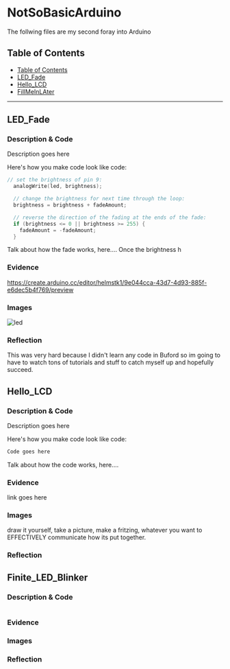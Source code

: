 # NotSoBasicArduino
 The follwing files are my second foray into Arduino
 
 
## Table of Contents
* [Table of Contents](#TableOfContents)
* [LED_Fade](#LED_Fade)
* [Hello_LCD](#Hello_LCD)
* [FillMeInLAter](#FillMeInLAter)
---

## LED_Fade

### Description & Code
Description goes here

Here's how you make code look like code:

```C++
// set the brightness of pin 9:
  analogWrite(led, brightness);

  // change the brightness for next time through the loop:
  brightness = brightness + fadeAmount;

  // reverse the direction of the fading at the ends of the fade:
  if (brightness <= 0 || brightness >= 255) {
    fadeAmount = -fadeAmount;
  }
```
Talk about how the fade works, here....
Once the brightness h
### Evidence
https://create.arduino.cc/editor/helmstk1/9e044cca-43d7-4d93-885f-e6dec5b4f769/preview

### Images
![led](https://user-images.githubusercontent.com/71342179/105392979-d1c83a80-5be9-11eb-94cc-38b8c1660e23.png)

### Reflection

This was very hard because I didn't learn any code in Buford so im going to have to watch tons of tutorials and stuff to catch myself up and hopefully succeed.

## Hello_LCD

### Description & Code
Description goes here

Here's how you make code look like code:

```C++
Code goes here
```
Talk about how the code works, here....

### Evidence
link goes here

### Images
draw it yourself, take a picture, make a fritzing, whatever you want to EFFECTIVELY communicate how its put together.

### Reflection




## Finite_LED_Blinker

### Description & Code


```C++

```


### Evidence

### Images

### Reflection


